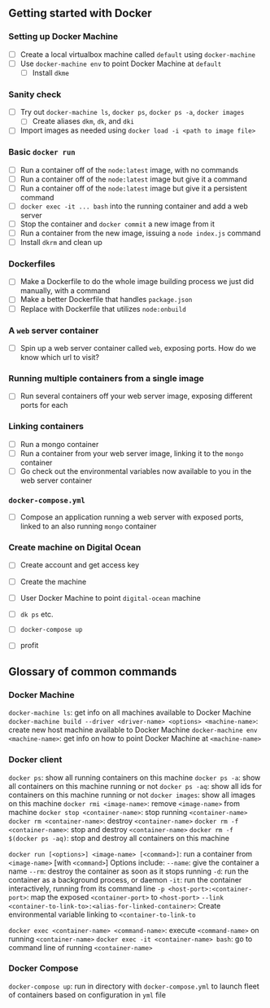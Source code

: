 ## Getting started with Docker

### Setting up Docker Machine

- [ ] Create a local virtualbox machine called `default` using `docker-machine`
- [ ] Use `docker-machine env` to point Docker Machine at `default`
  - [ ] Install `dkme`
 
### Sanity check

- [ ] Try out `docker-machine ls`, `docker ps`, `docker ps -a`, `docker images`
  - [ ] Create aliases `dkm`, `dk`, and `dki`
- [ ] Import images as needed using `docker load -i <path to image file>`
 
### Basic `docker run`

- [ ] Run a container off of the `node:latest` image, with no commands
- [ ] Run a container off of the `node:latest` image but give it a command
- [ ] Run a container off of the `node:latest` image but give it a persistent command
- [ ] `docker exec -it ... bash` into the running container and add a web server
- [ ] Stop the container and `docker commit` a new image from it
- [ ] Run a container from the new image, issuing a `node index.js` command
- [ ] Install `dkrm` and clean up
 
### Dockerfiles

- [ ] Make a Dockerfile to do the whole image building process we just did manually, with a command
- [ ] Make a better Dockerfile that handles `package.json`
- [ ] Replace with Dockerfile that utilizes `node:onbuild`
 
### A `web` server container

- [ ] Spin up a web server container called `web`, exposing ports. How do we know which url to visit?

### Running multiple containers from a single image

- [ ] Run several containers off your web server image, exposing different ports for each

### Linking containers

- [ ] Run a mongo container
- [ ] Run a container from your web server image, linking it to the `mongo` container
- [ ] Go check out the environmental variables now available to you in the web server container

### `docker-compose.yml`

- [ ] Compose an application running a web server with exposed ports, linked to an also running `mongo` container

### Create machine on Digital Ocean

- [ ] Create account and get access key
- [ ] Create the machine
- [ ] User Docker Machine to point `digital-ocean` machine
- [ ] `dk ps` etc.
- [ ] `docker-compose up`
- [ ] profit


## Glossary of common commands

### Docker Machine

`docker-machine ls`: get info on all machines available to Docker Machine
`docker-machine build --driver <driver-name> <options> <machine-name>`: create new host machine available to Docker Machine
`docker-machine env <machine-name>`: get info on how to point Docker Machine at `<machine-name>`

### Docker client

`docker ps`: show all running containers on this machine
`docker ps -a`: show all containers on this machine running or not
`docker ps -aq`: show all ids for containers on this machine running or not
`docker images`: show all images on this machine 
`docker rmi <image-name>`: remove `<image-name>` from machine
`docker stop <container-name>`: stop running `<container-name>`
`docker rm <container-name>`: destroy `<container-name>`
`docker rm -f <container-name>`: stop and destroy `<container-name>`
`docker rm -f $(docker ps -aq)`: stop and destroy all containers on this machine

`docker run [<options>] <image-name> [<command>]`: run a container from `<image-name>` [with `<command>`]
  Options include:
    `--name`: give the container a name
    `--rm`: destroy the container as soon as it stops running
    `-d`: run the container as a background process, or daemon
    `-it`: run the container interactively, running from its command line
    `-p <host-port>:<container-port>`: map the exposed `<container-port>` to `<host-port>`
    `--link <container-to-link-to>:<alias-for-linked-container>`: Create environmental variable linking to `<container-to-link-to`

`docker exec <container-name> <command-name>`: execute `<command-name>` on running `<container-name>`
`docker exec -it <container-name> bash`: go to command line of running `<container-name>`


### Docker Compose

`docker-compose up`: run in directory with `docker-compose.yml` to launch fleet of containers based on configuration in `yml` file
